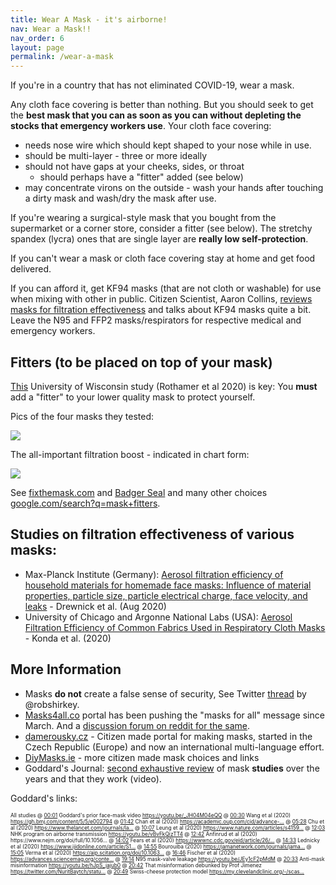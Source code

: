 ```yaml
---
title: Wear A Mask - it's airborne!
nav: Wear a Mask!!
nav_order: 6
layout: page
permalink: /wear-a-mask
---
```


If you're in a country that has not eliminated COVID-19, wear a mask.

Any cloth face covering is better than nothing. But you should seek to get the **best mask that you can as soon as you can without depleting the stocks that emergency workers use**. Your cloth face covering:

* needs nose wire which should kept shaped to your nose while in use.
* should be multi-layer - three or more ideally
* should not have gaps at your cheeks, sides, or throat
  * should perhaps have a "fitter" added (see below)
* may concentrate virons on the outside - wash your hands after touching a dirty mask and wash/dry the mask after use.

If you're wearing a surgical-style mask that you bought from the supermarket or a corner store, consider a fitter (see below). The stretchy spandex (lycra) ones that are single layer are **really low self-protection**. 

If you can't wear a mask or cloth face covering stay at home and get food delivered. 

If you can afford it, get KF94 masks (that are not cloth or washable) for use when mixing with other in public. Citizen Scientist, Aaron Collins, [reviews masks for filtration effectiveness](https://www.youtube.com/channel/UC3fF_rzkmZD0ufN685YE7lg) and talks about KF94 masks quite a bit.  Leave the N95 and FFP2 masks/respirators for respective medical and emergency workers.

## Fitters (to be placed on top of your mask)

[This](https://www.medrxiv.org/content/10.1101/2020.12.31.20249101v1.full.pdf) University of Wisconsin study (Rothamer et al 2020) is key: You **must** add a "fitter" to your lower quality mask to protect yourself.

Pics of the four masks they tested:

![](https://user-images.githubusercontent.com/82182/105577025-d36f3b00-5d6e-11eb-8e83-530b27fa6758.png)

The all-important filtration boost - indicated in chart form:

![](https://user-images.githubusercontent.com/82182/105577092-5b554500-5d6f-11eb-97fd-037eba011a96.png)

See [fixthemask.com](https://fixthemask.com/) and [Badger Seal](https://making.engr.wisc.edu/mask-fitter/) and many other choices [google.com/search?q=mask+fitters](https://www.google.com/search?q=mask+fitters).

## Studies on filtration effectiveness of various masks:

* Max-Planck Institute (Germany): [Aerosol filtration efficiency of household materials
  for homemade face masks: Influence of material
  properties, particle size, particle electrical charge,
  face velocity, and leaks](https://www.mpic.de/4745772/update-alltagsmasken-in-weiteren-tests) - Drewnick et al. (Aug 2020)
* University of Chicago and Argonne National Labs (USA): [Aerosol Filtration Efficiency of Common Fabrics Used in Respiratory Cloth Masks](https://www.ncbi.nlm.nih.gov/pmc/articles/PMC7185834/) - Konda et al. (2020)

## More Information

* Masks **do not** create a false sense of security, See Twitter [thread](https://twitter.com/robshirkey/status/1272945481820356608) by @robshirkey.
* [Masks4all.co](https://masks4all.co) portal has been pushing the "masks for all" message since March. And a [discussion forum on reddit for the same](https://www.reddit.com/r/Masks4All/).
* [damerousky.cz](https://damerousky.cz/en) - Citizen made portal for making masks, started in the Czech Republic (Europe) and now an international multi-language effort.
* [DiyMasks.ie](https://diymasks.ie/) - more citizen made mask choices and links
* Goddard's Journal: [second exhaustive review](https://www.youtube.com/watch?v=9CGrBygEQY0) of mask **studies** over the years and that they work (video).

Goddard's links:

<div style="font-size: 60%">
    <span dir="auto">All studies @ </span>
    <a spellcheck="false" href="https://youtu.be/watch?v=9CGrBygEQY0&amp;t=1s"
       dir="auto">00:01</a>
    <span dir="auto"> Goddard's prior face-mask video </span>
    <a spellcheck="false"
       href="https://youtu.be/watch?v=_JH04M04eQQ" dir="auto">https://youtu.be/_JH04M04eQQ</a>
    <span dir="auto"> @ </span>
    <a spellcheck="false" href="https://youtu.be/watch?v=9CGrBygEQY0&amp;t=30s" dir="auto">00:30</a>
    <span dir="auto"> Wang et al (2020) </span>
    <a spellcheck="false"
       href="https://youtu.be/redirect?redir_token=QUFFLUhqbFJwV1hQc3Y0ZUlVUm53bkJDczFvdEFiX3NoQXxBQ3Jtc0tsMDV2bThoOGRfR1JkM0Z5TWZ6WFNCY3dwblplYnEteUVuYlJfd2lSS0lMSkdINFBkcklnMi1VUmVVRmRENHdVdngxLXJteWZCOXYyanllX0tUUVdBVVdIX1BlSzNyRWhNb2d6MHpvQUpJTW5ZMnlLYw%3D%3D&amp;event=video_description&amp;v=9CGrBygEQY0&amp;q=https%3A%2F%2Fgh.bmj.com%2Fcontent%2F5%2F5%2Fe002794"
       rel="nofollow" target="_blank" dir="auto">https://gh.bmj.com/content/5/5/e002794</a>
    <span dir="auto">@ </span>
    <a spellcheck="false" href="https://youtu.be/watch?v=9CGrBygEQY0&amp;t=102s" dir="auto">01:42</a>
    <span dir="auto"> Chan et al (2020) </span>
    <a spellcheck="false"
       href="https://youtu.be/redirect?redir_token=QUFFLUhqbXlRazJYQ3U3Y1luZzlyd0xaSHZmR3RVZlAzZ3xBQ3Jtc0trQzVQM1MyWGlWcjZsYkhqM09rNG9YSmlEQmc5enk1WFJxMU9tQkRheFA0N2V1TEFfN0cwNjhLV084U3R0VTVNTHpLXzRWZzJSZGpSUTFBLVVoU0pwd05kSlZpX1J2MW55cXFka0lOb01YUHNmMkJNZw%3D%3D&amp;event=video_description&amp;v=9CGrBygEQY0&amp;q=https%3A%2F%2Facademic.oup.com%2Fcid%2Fadvance-article%2Fdoi%2F10.1093%2Fcid%2Fciaa644%2F5848814"
       rel="nofollow" target="_blank" dir="auto">https://academic.oup.com/cid/advance-...</a>
    <span dir="auto">@ </span>
    <a spellcheck="false" href="https://youtu.be/watch?v=9CGrBygEQY0&amp;t=328s" dir="auto">05:28</a>
    <span dir="auto"> Chu et al (2020) </span>
    <a spellcheck="false"
       href="https://youtu.be/redirect?redir_token=QUFFLUhqbE91c3hNZ3I0WkxIbUx1OS1wSlI4S0JqUV9HUXxBQ3Jtc0tsUFhIcXVJdG04N0E0REdYSzdaV1pmT3E1eEpCY29OYVM2LWJWdHpMa2U5XzVBenFtZHpoczdHWURFbG5UUExrSjBGdXd5RmdNTzBVRUxCU0wyZjlnRHhzb0QwbWtGSjNNcVV4azl1MDUyRkZjREE4QQ%3D%3D&amp;event=video_description&amp;v=9CGrBygEQY0&amp;q=https%3A%2F%2Fwww.thelancet.com%2Fjournals%2Flancet%2Farticle%2FPIIS0140-6736%2820%2931142-9%2Ffulltext"
       rel="nofollow" target="_blank" dir="auto">https://www.thelancet.com/journals/la...</a>
    <span dir="auto">@ </span>
    <a spellcheck="false" href="https://youtu.be/watch?v=9CGrBygEQY0&amp;t=607s" dir="auto">10:07</a>
    <span dir="auto"> Leung et al (2020) </span>
    <a spellcheck="false"
       href="https://youtu.be/redirect?redir_token=QUFFLUhqbUVDVkNiX0VNTzB5ZVhNbGZPdGhaOWlfaXd1QXxBQ3Jtc0tuci1XOW91S0F4cVAzZFh2MEdGLU5NUnhfR0lnbER5ZUJ1TUxQT2tzYmV1OTg4T1NyNWJqVmdDaHE5N0YtUWhEZzN3Z0VPRkxJb2RmR3RiZmNTLUYwUkVEU2hJVmlaM01ON3VnZGpwT05sYmNkV19odw%3D%3D&amp;event=video_description&amp;v=9CGrBygEQY0&amp;q=https%3A%2F%2Fwww.nature.com%2Farticles%2Fs41591-020-0843-2"
       rel="nofollow" target="_blank" dir="auto">https://www.nature.com/articles/s4159...</a>
    <span dir="auto">@ </span>
    <a spellcheck="false" href="https://youtu.be/watch?v=9CGrBygEQY0&amp;t=723s" dir="auto">12:03</a>
    <span dir="auto"> NHK program on airborne transmission </span>
    <a spellcheck="false"
       href="https://youtu.be/watch?v=vBvFkQizTT4"
       dir="auto">https://youtu.be/vBvFkQizTT4</a>
    <span dir="auto">@ </span>
    <a spellcheck="false" href="https://youtu.be/watch?v=9CGrBygEQY0&amp;t=762s" dir="auto">12:42</a>
    <span dir="auto"> Anfinrud et al (2020) </span>https://www.nejm.org/doi/full/10.1056...</a>
    <span dir="auto">@ </span>
    <a spellcheck="false" href="https://youtu.be/watch?v=9CGrBygEQY0&amp;t=842s" dir="auto">14:02</a>
    <span dir="auto"> Fears et al (2020) </span>
    <a spellcheck="false"
       href="https://youtu.be/redirect?redir_token=QUFFLUhqa040MXF5aW9nNGg3VE0xVGMwV2kxWEtTdXVvUXxBQ3Jtc0tsQV9RVXNQNU1sV0xVMTNCRnd2UWtIYk11Y2ZrM2l4S0ZRRUN2cXRiM0RCUzBiNVJpcEI4Ni1ZaEl6VTctYmI5NnZFUGxJN2RzSTRxdi0xVVZyWDBSdVRjTnJodUpsT2xCaGVzaC11TEhkY2ZyTXJiVQ%3D%3D&amp;event=video_description&amp;v=9CGrBygEQY0&amp;q=https%3A%2F%2Fwwwnc.cdc.gov%2Feid%2Farticle%2F26%2F9%2F20-1806_article"
       rel="nofollow" target="_blank" dir="auto">https://wwwnc.cdc.gov/eid/article/26/...</a>
    <span dir="auto">@ </span>
    <a spellcheck="false" href="https://youtu.be/watch?v=9CGrBygEQY0&amp;t=873s" dir="auto">14:33</a>
    <span dir="auto"> Lednicky et al (2020) </span>
    <a spellcheck="false"
       href="https://youtu.be/redirect?redir_token=QUFFLUhqbk82aHJ1UzdXNWZnMjY0QWhiR2NobDVBTmswUXxBQ3Jtc0tucklYWnlNa094R0F1SEJZaEN3bjNnTlRGYnlJOHpwVTlHZXhCbFhfZzNNZFZxSkwySWhod0ZfRXJpdEF2UXhJdkRYZElIQ1dtdGM0QVVoYTlqZEg5ZnViWU5OUFFMNDlScWNHM3JKZnFmYXI5ZTZsVQ%3D%3D&amp;event=video_description&amp;v=9CGrBygEQY0&amp;q=https%3A%2F%2Fwww.ijidonline.com%2Farticle%2FS1201-9712%2820%2930739-6%2Ffulltext"
       rel="nofollow" target="_blank" dir="auto">https://www.ijidonline.com/article/S1...</a>
    <span dir="auto">@ </span>
    <a spellcheck="false" href="https://youtu.be/watch?v=9CGrBygEQY0&amp;t=895s" dir="auto">14:55</a>
    <span dir="auto"> Bourouiba (2020) </span>
    <a spellcheck="false"
       href="https://youtu.be/redirect?redir_token=QUFFLUhqa29KMF9iODk2WHZRVmVwdzFKWEhwOEFRcWk5Z3xBQ3Jtc0trdk9zMm9Wd2Vtb0NSdkQ2YlJKMmxrTTloME8tdkwtdzYyR1lXbWtrN2YwYllMQjkxTmlHU1FmQkdJM18yak1ZVXlZN2I4b1ZpNURNOHZEUDcyMlcydGpBd2ExZzkwd21FVUV2dFVvcTRKaWd1T0cyaw%3D%3D&amp;event=video_description&amp;v=9CGrBygEQY0&amp;q=https%3A%2F%2Fjamanetwork.com%2Fjournals%2Fjama%2Ffullarticle%2F2763852"
       rel="nofollow" target="_blank" dir="auto">https://jamanetwork.com/journals/jama...</a>
    <span dir="auto">@ </span>
    <a spellcheck="false" href="https://youtu.be/watch?v=9CGrBygEQY0&amp;t=905s" dir="auto">15:05</a>
    <span dir="auto"> Verma et al (2020) </span>
    <a spellcheck="false"
       href="https://youtu.be/redirect?redir_token=QUFFLUhqa3RNTUYyUFdSZ1hZVTYzcW5ZNHdsNU5GOVQ3UXxBQ3Jtc0ttczlKQ0k4MVoxa0ZwNWhmaTdUdjJUZFFwNHBjQ2xIT1lSektuOWNhWGppV3FrQ0kxV204QjVZa1hOWjh3LUEwQl9uZ3BTR2l6ZWYyTzRyY25ta3V6ZGhHdndMS3NUZFdwZk9lTmNsMU5IeU9MZndkMA%3D%3D&amp;event=video_description&amp;v=9CGrBygEQY0&amp;q=https%3A%2F%2Faip.scitation.org%2Fdoi%2F10.1063%2F5.0016018"
       rel="nofollow" target="_blank" dir="auto">https://aip.scitation.org/doi/10.1063...</a>
    <span dir="auto">@ </span>
    <a spellcheck="false" href="https://youtu.be/watch?v=9CGrBygEQY0&amp;t=1006s" dir="auto">16:46</a>
    <span dir="auto"> Fischer et al (2020) </span>
    <a spellcheck="false"
       href="https://youtu.be/redirect?redir_token=QUFFLUhqbEx6bTBOOHUxUHVGYzlwSFZHWjhia3V4RWJkUXxBQ3Jtc0tub3ZQNUxCTHpueS0wSkhwYW9yTFF3UnZxZ0pYM1ZMQXExVXQxYThMSXFTSXFBU3ZwYWpCU0d0Z3R0ekdkcVZRVXJlSk5lMzdzdm41Q1E3dTd1c0pha1dNajFVYmFQWFBOVnVrREtsX0tVV3AyQjNLdw%3D%3D&amp;event=video_description&amp;v=9CGrBygEQY0&amp;q=https%3A%2F%2Fadvances.sciencemag.org%2Fcontent%2F6%2F36%2Feabd3083"
       rel="nofollow" target="_blank" dir="auto">https://advances.sciencemag.org/conte...</a>
    <span dir="auto">@ </span>
    <a spellcheck="false" href="https://youtu.be/watch?v=9CGrBygEQY0&amp;t=1154s" dir="auto">19:14</a>
    <span dir="auto"> N95 mask-valve leakage </span>
    <a spellcheck="false" href="https://youtu.be/watch?v=JEy1cF2pMdM"
       dir="auto">https://youtu.be/JEy1cF2pMdM</a>
    <span dir="auto">@ </span>
    <a spellcheck="false" href="https://youtu.be/watch?v=9CGrBygEQY0&amp;t=1233s" dir="auto">20:33</a>
    <span dir="auto"> Anti-mask misinformation </span>
    <a spellcheck="false" href="https://youtu.be/watch?v=hJpS_jajub0"
       dir="auto">https://youtu.be/hJpS_jajub0</a>
    <span dir="auto">@ </span>
    <a spellcheck="false" href="https://youtu.be/watch?v=9CGrBygEQY0&amp;t=1242s" dir="auto">20:42</a>
    <span dir="auto"> That misinformation debunked by Prof Jimenez </span>
    <a spellcheck="false"
       href="https://youtu.be/redirect?redir_token=QUFFLUhqa1RoRmhPcmpjOW9GblJfVWh0YjN0RWxuMi01d3xBQ3Jtc0tsSFBxRVFCdUdDQ3ZIV2hMU2tteUs0ZGkzWE11SUpzVW1JTThSa3VDd3B4X0l1U0FnblZONUxiQVVzczFjMFF6bnRNUEY2b3pFVFA0WFc4QlE1V2NQMThWbml3cEQ0TjZJNFFCMmxVMnUxNmdDLWtWSQ%3D%3D&amp;event=video_description&amp;v=9CGrBygEQY0&amp;q=https%3A%2F%2Ftwitter.com%2FNuritBaytch%2Fstatus%2F1300064418458472453"
       rel="nofollow" target="_blank" dir="auto">https://twitter.com/NuritBaytch/statu...</a>
    <span dir="auto">@ </span>
    <a spellcheck="false" href="https://youtu.be/watch?v=9CGrBygEQY0&amp;t=1249s" dir="auto">20:49</a>
    <span dir="auto"> Swiss-cheese protection model </span>
    <a spellcheck="false"
       href="https://youtu.be/redirect?redir_token=QUFFLUhqbDN5UUZFVHNnMFVicXFRM0Q3WFo5dlJxVWxad3xBQ3Jtc0trenF3dzdsWk9lWVc0WkFHS1Q1X082SnR2VmlwOWMwZTFDSm5UYUdhMnE2TFQzWVFMYzdLUUp2WXdJNm45SW04SkZneXBlU2RJb1Q5T0RlcG5aZjYzUEZsb3N3WTVJNzM5X3ZCb1hTMms1blM5WmE0Zw%3D%3D&amp;event=video_description&amp;v=9CGrBygEQY0&amp;q=https%3A%2F%2Fmy.clevelandclinic.org%2F-%2Fscassets%2Ffiles%2Forg%2Femployer-solutions%2Fcovid-19-returning-to-work-guide.ashx"
       rel="nofollow" target="_blank" dir="auto">https://my.clevelandclinic.org/-/scas...</a>
</div>